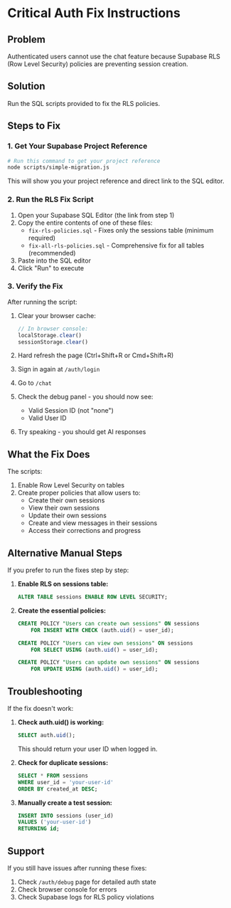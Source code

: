# Critical Auth Fix Instructions

## Problem

Authenticated users cannot use the chat feature because Supabase RLS (Row Level Security) policies are preventing session creation.

## Solution

Run the SQL scripts provided to fix the RLS policies.

## Steps to Fix

### 1. Get Your Supabase Project Reference

```bash
# Run this command to get your project reference
node scripts/simple-migration.js
```

This will show you your project reference and direct link to the SQL editor.

### 2. Run the RLS Fix Script

1. Open your Supabase SQL Editor (the link from step 1)
2. Copy the entire contents of one of these files:
   - `fix-rls-policies.sql` - Fixes only the sessions table (minimum required)
   - `fix-all-rls-policies.sql` - Comprehensive fix for all tables (recommended)
3. Paste into the SQL editor
4. Click "Run" to execute

### 3. Verify the Fix

After running the script:

1. Clear your browser cache:

   ```javascript
   // In browser console:
   localStorage.clear()
   sessionStorage.clear()
   ```

2. Hard refresh the page (Ctrl+Shift+R or Cmd+Shift+R)

3. Sign in again at `/auth/login`

4. Go to `/chat`

5. Check the debug panel - you should now see:
   - Valid Session ID (not "none")
   - Valid User ID

6. Try speaking - you should get AI responses

## What the Fix Does

The scripts:

1. Enable Row Level Security on tables
2. Create proper policies that allow users to:
   - Create their own sessions
   - View their own sessions
   - Update their own sessions
   - Create and view messages in their sessions
   - Access their corrections and progress

## Alternative Manual Steps

If you prefer to run the fixes step by step:

1. **Enable RLS on sessions table:**

   ```sql
   ALTER TABLE sessions ENABLE ROW LEVEL SECURITY;
   ```

2. **Create the essential policies:**

   ```sql
   CREATE POLICY "Users can create own sessions" ON sessions
       FOR INSERT WITH CHECK (auth.uid() = user_id);

   CREATE POLICY "Users can view own sessions" ON sessions
       FOR SELECT USING (auth.uid() = user_id);

   CREATE POLICY "Users can update own sessions" ON sessions
       FOR UPDATE USING (auth.uid() = user_id);
   ```

## Troubleshooting

If the fix doesn't work:

1. **Check auth.uid() is working:**

   ```sql
   SELECT auth.uid();
   ```

   This should return your user ID when logged in.

2. **Check for duplicate sessions:**

   ```sql
   SELECT * FROM sessions
   WHERE user_id = 'your-user-id'
   ORDER BY created_at DESC;
   ```

3. **Manually create a test session:**
   ```sql
   INSERT INTO sessions (user_id)
   VALUES ('your-user-id')
   RETURNING id;
   ```

## Support

If you still have issues after running these fixes:

1. Check `/auth/debug` page for detailed auth state
2. Check browser console for errors
3. Check Supabase logs for RLS policy violations
